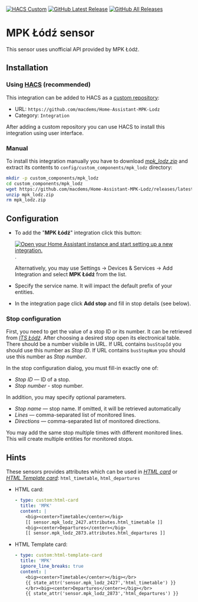 [![HACS Custom][hacs_shield]][hacs]
[![GitHub Latest Release][releases_shield]][latest_release]
[![GitHub All Releases][downloads_total_shield]][releases]


[hacs_shield]: https://img.shields.io/static/v1.svg?label=HACS&message=Custom&style=popout&color=orange&labelColor=41bdf5&logo=HomeAssistantCommunityStore&logoColor=white
[hacs]: https://hacs.xyz/docs/faq/custom_repositories

[latest_release]: https://github.com/macdems/Home-Assistant-MPK-Lodz/releases/latest
[releases_shield]: https://img.shields.io/github/release/macdems/Home-Assistant-MPK-Lodz.svg?style=popout

[releases]: https://github.com/macdems/Home-Assistant-MPK-Lodz/releases
[downloads_total_shield]: https://img.shields.io/github/downloads/macdems/Home-Assistant-MPK-Lodz/total


# MPK Łódź sensor

This sensor uses unofficial API provided by MPK Łódź.

## Installation

### Using [HACS](https://hacs.xyz/) (recommended)

This integration can be added to HACS as a [custom repository](https://hacs.xyz/docs/faq/custom_repositories):
* URL: `https://github.com/macdems/Home-Assistant-MPK-Lodz`
* Category: `Integration`

After adding a custom repository you can use HACS to install this integration using user interface.

### Manual

To install this integration manually you have to download [*mpk_lodz.zip*](https://github.com/macdems/Home-Assistant-MPK-Lodz/releases/latest/download/mpk_lodz.zip) and extract its contents to `config/custom_components/mpk_lodz` directory:
```bash
mkdir -p custom_components/mpk_lodz
cd custom_components/mpk_lodz
wget https://github.com/macdems/Home-Assistant-MPK-Lodz/releases/latest/download/mpk_lodz.zip
unzip mpk_lodz.zip
rm mpk_lodz.zip
```

## Configuration

* To add the "**MPK Łódź**" integration click this button:
  
  [![Open your Home Assistant instance and start setting up a new integration.](https://my.home-assistant.io/badges/config_flow_start.svg)](https://my.home-assistant.io/redirect/config_flow_start/?domain=mpk_lodz).

  Alternatively, you may use Settings -> Devices & Services -> Add Integration and select **MPK Łódź** from the list.

* Specify the service name. It will impact the default prefix of your entities.

* In the integration page click **Add stop** and fill in stop details (see below).


### Stop configuration

First, you need to get the value of a stop ID or its number. It can be retrieved from [*ITS Łódź*](http://rozklady.lodz.pl/). After choosing a desired stop open its electronical table. There should be a number visibile in URL. If URL contains `busStopId` you should use this number as *Stop ID*. If URL contains `busStopNum` you should use this number as *Stop number*. 

In the stop configuration dialog, you must fill-in exactly one of:

* *Stop ID* — ID of a stop.
* *Stop number* - stop number.

In addition, you may specify optional parameters.

* *Stop name* — stop name. If omitted, it will be retrieved automatically
* *Lines* — comma-separated list of monitored lines.
* *Directions* — comma-separated list of monitored directions.

You may add the same stop multiple times with different monitored lines. This will create multiple entities for monitored stops.

## Hints

These sensors provides attributes which can be used in [*HTML card*](https://github.com/PiotrMachowski/Home-Assistant-Lovelace-HTML-card) or [*HTML Template card*](https://github.com/PiotrMachowski/Home-Assistant-Lovelace-HTML-Template-card): `html_timetable`, `html_departures`

* HTML card:
  ```yaml
  - type: custom:html-card
    title: 'MPK'
    content: |
      <big><center>Timetable</center></big>
      [[ sensor.mpk_lodz_2427.attributes.html_timetable ]]
      <big><center>Departures</center></big>
      [[ sensor.mpk_lodz_2873.attributes.html_departures ]]
  ```
* HTML Template card:
  ```yaml
  - type: custom:html-template-card
    title: 'MPK'
    ignore_line_breaks: true
    content: |
      <big><center>Timetable</center></big></br>
      {{ state_attr('sensor.mpk_lodz_2427','html_timetable') }}
      </br><big><center>Departures</center></big></br>
      {{ state_attr('sensor.mpk_lodz_2873','html_departures') }}
  ```
